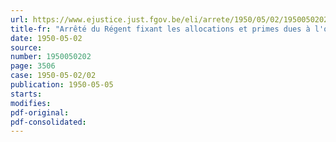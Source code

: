 ```yaml
---
url: https://www.ejustice.just.fgov.be/eli/arrete/1950/05/02/1950050202/justel
title-fr: "Arrêté du Régent fixant les allocations et primes dues à l'occasion de prestations aéronautiques"
date: 1950-05-02
source:
number: 1950050202
page: 3506
case: 1950-05-02/02
publication: 1950-05-05
starts:
modifies:
pdf-original:
pdf-consolidated:
---
```


